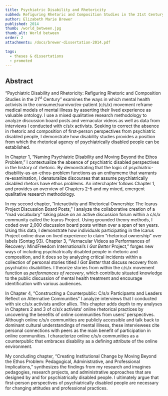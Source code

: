 ```yaml
---
title: Psychiatric Disability and Rhetoricity
subhed: Refiguring Rhetoric and Composition Studies in the 21st Century
author: Elizabeth Marie Brewer
published: 2014
thumb: /world_between.jpg
thumb_alt: World between
order: 2
attachments: /docs/brewer-dissertation-2014.pdf

tags:
  - theses & dissertations
  - promoted
---
```


## Abstract

“Psychiatric Disability and Rhetoricity: Refiguring Rhetoric and Composition
Studies in the 21<sup>st</sup> Century” examines the ways in which mental health
activists in the consumer/survivor/ex-patient (c/s/x) movement reframe medical
models of mental illness by asserting their lived experience as valuable
ontology. I use a mixed qualitative research methodology to analyze discussion
board posts and vernacular videos as well as data from interviews I conducted
with c/s/x activists. Seeking to correct the absence in rhetoric and composition
of first-person perspectives from psychiatric disabled people, I demonstrate how
disability studies provides a position from which the rhetorical agency of
psychiatrically disabled people can be established.

In Chapter 1, “Naming Psychiatric Disability and Moving Beyond the Ethos
Problem,” I contextualize the absence of psychiatric disabled perspectives in
the history of rhetoric. By demonstrating that the logic of
psychiatric-disability-as-an-ethos-problem functions as an enthymeme that
warrants re-examination, I denaturalize discourses that assume psychiatrically
disabled rhetors have ethos problems. An interchapter follows Chapter 1, and
provides an overview of Chapters 2-5 and my mixed, emergent qualitative research
methodology.

In my second chapter, “Interactivity and Rhetorical Ownership: The Icarus
Project Discussion Board Posts,” I analyze the collaborative creation of a “mad
vocabulary” taking place on an active discussion forum within a c/s/x community
called the Icarus Project. Using grounded theory methods, I coded over 2,000
discussion board posts written over a span of ten years. Using this data, I
demonstrate how individuals participating in the Icarus Project online draw on
lived experience to claim “rhetorical ownership” over labels (Sontag 93).
Chapter 3, “Vernacular Videos as Performances of Recovery: MindFreedom
International’s <cite>I Got Better</cite> Project,” forges new ways of including
psychiatrically disabled people in rhetoric and composition, and it does so by
analyzing critical incidents within a collection of personal stories titled
<cite>I Got Better</cite> that discuss recovery from psychiatric disabilities. I
theorize stories from within the c/s/x movement function as
<em>performances of recovery</em>, which contribute situated knowledge to the
public discussion of mental health treatment and encourage identification with
various audiences.

In Chapter 4, “Constructing a Counterpublic: C/s/x Participants and Leaders
Reflect on Alternative Communities” I analyze interviews that I conducted with
six c/s/x activists and/or allies. This chapter adds depth to my analyses in
Chapters 2 and 3 of c/s/x activists’ online rhetorical practices by uncovering
the benefits of online communities from users’ perspectives. Although online
c/s/x communities are publicly accessible and talk back to dominant cultural
understandings of mental illness, these interviewees cite personal connections
with peers as the main benefit of participation in online communities. I
characterize online c/s/x communities as a counterpublic that embraces
disability as a defining attribute of the online environment.

My concluding chapter, “Creating Institutional Change by Moving Beyond the Ethos
Problem: Pedagogical, Administrative, and Professional Implications,”
synthesizes the findings from my research and imagines pedagogies, research
projects, and administrative approaches that are designed by and for
psychiatrically disabled people. I ultimately argue that first-person
perspectives of psychiatrically disabled people are necessary for changing
attitudes and professional practices.
